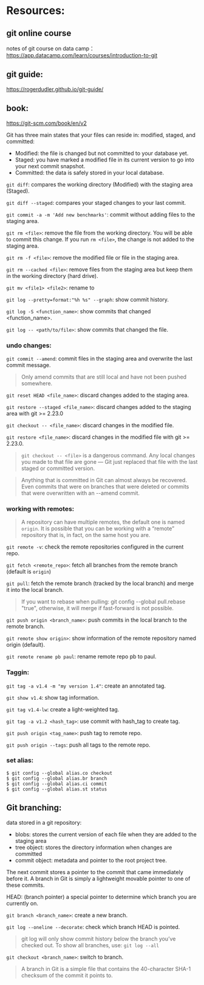 
# Resources:

## git online course
notes of git course on data camp：https://app.datacamp.com/learn/courses/introduction-to-git

## git guide:
https://rogerdudler.github.io/git-guide/

## book:
https://git-scm.com/book/en/v2

Git has three main states that your files can reside in: modified, staged, and committed:
- Modified: the file is changed but not committed to your database yet.
- Staged: you have marked a modified file in its current version to go into your next commit snapshot.
- Committed: the data is safely stored in your local database.


`git diff`: compares the working directory (Modified) with the staging area (Staged).

`git diff --staged`: compares your staged changes to your last commit.

`git commit -a -m 'Add new benchmarks'`: commit without adding files to the staging area.

`git rm <file>`: remove the file from the working directory. You will be able to commit this change. If you run `rm <file>`, the change is not added to the staging area.

`git rm -f <file>`: remove the modified file or file in the staging area.

`git rm --cached <file>`: remove files from the staging area but keep them in the working directory (hard drive).

`git mv <file1> <file2>`: rename <file1> to <file2>

`git log --pretty=format:"%h %s" --graph`: show commit history.

`git log -S <function_name>`: show commits that changed <function_name>.

`git log -- <path/to/file>`: show commits that changed the file.

### undo changes:

`git commit --amend`: commit files in the staging area and overwrite the last commit message.
> Only amend commits that are still local and have not been pushed somewhere.

`git reset HEAD <file_name>`: discard changes added to the staging area.

`git restore --staged <file_name>`: discard changes added to the staging area with git >= 2.23.0

`git checkout -- <file_name>`: discard changes in the modified file.

`git restore <file_name>`: discard changes in the modified file with git >= 2.23.0.

> `git checkout -- <file>` is a dangerous command. Any local changes you made to that file are gone — Git just replaced that file with the last staged or committed version.

> Anything that is committed in Git can almost always be recovered. Even commits that were on branches that were deleted or commits that were overwritten with an --amend commit.

### working with remotes:

> A repository can have multiple remotes, the default one is named `origin`.
> It is possible that you can be working with a “remote” repository that is, in fact, on the same host you are.

`git remote -v`: check the remote repositories configured in the current repo.

`git fetch <remote_repo>`: fetch all branches from the remote branch (default is `origin`)

`git pull`: fetch the remote branch (tracked by the local branch) and merge it into the local branch.
>If you want to rebase when pulling: git config --global pull.rebase "true", otherwise, it will merge if fast-forward is not possible.

`git push origin <branch_name>`: push commits in the local branch to the remote branch.

`git remote show origin>`: show information of the remote repository named origin (default).

`git remote rename pb paul`: rename remote repo pb to paul.

### Taggin:

`git tag -a v1.4 -m "my version 1.4"`: create an annotated tag.

`git show v1.4`: show tag information.

`git tag v1.4-lw`: create a light-weighted tag.

`git tag -a v1.2 <hash_tag>`: use commit with hash_tag to create tag.

`git push origin <tag_name>`: push tag to remote repo.

`git push origin --tags`: push all tags to the remote repo.

### set alias:

```
$ git config --global alias.co checkout
$ git config --global alias.br branch
$ git config --global alias.ci commit
$ git config --global alias.st status
```

## Git branching:

data stored in a git repository:

- blobs: stores the current version of each file when they are added to the staging area
- tree object: stores the directory information when changes are committed
- commit object: metadata and pointer to the root project tree.

The next commit stores a pointer to the commit that came immediately before it. A branch in Git is simply a lightweight movable pointer to one of these commits.

HEAD: (branch pointer) a special pointer to determine which branch you are currently on.

`git branch <branch_name>`: create a new branch.

`git log --oneline --decorate`: check which branch HEAD is pointed.
> git log will only show commit history below the branch you’ve checked out. To show all branches, use: `git log --all`

`git checkout <branch_name>`: switch to branch.

> A branch in Git is a simple file that contains the 40-character SHA-1 checksum of the commit it points to.

